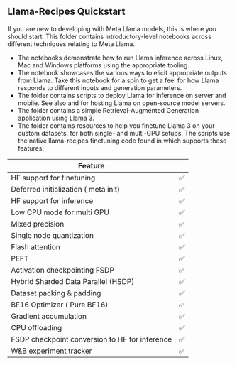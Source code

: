 ## Llama-Recipes Quickstart

If you are new to developing with Meta Llama models, this is where you should start. This folder contains introductory-level notebooks across different techniques relating to Meta Llama.

* The [](./Running_Llama3_Anywhere/) notebooks demonstrate how to run Llama inference across Linux, Mac and Windows platforms using the appropriate tooling.
* The [](./Prompt_Engineering_with_Llama_3.ipynb) notebook showcases the various ways to elicit appropriate outputs from Llama. Take this notebook for a spin to get a feel for how Llama responds to different inputs and generation parameters.
* The [](./inference/) folder contains scripts to deploy Llama for inference on server and mobile. See also [](../3p_integration/vllm/) and [](../3p_integration/tgi/) for hosting Llama on open-source model servers.
* The [](./RAG/) folder contains a simple Retrieval-Augmented Generation application using Llama 3.
* The [](./finetuning/) folder contains resources to help you finetune Llama 3 on your custom datasets, for both single- and multi-GPU setups. The scripts use the native llama-recipes finetuning code found in [](../../src/llama_recipes/finetuning.py) which supports these features:

| Feature                                        |   |
| ---------------------------------------------- | - |
| HF support for finetuning                      | ✅ |
| Deferred initialization ( meta init)           | ✅ |
| HF support for inference                       | ✅ |
| Low CPU mode for multi GPU                     | ✅ |
| Mixed precision                                | ✅ |
| Single node quantization                       | ✅ |
| Flash attention                                | ✅ |
| PEFT                                           | ✅ |
| Activation checkpointing FSDP                  | ✅ |
| Hybrid Sharded Data Parallel (HSDP)            | ✅ |
| Dataset packing & padding                      | ✅ |
| BF16 Optimizer ( Pure BF16)                    | ✅ |
| Gradient accumulation                          | ✅ |
| CPU offloading                                 | ✅ |
| FSDP checkpoint conversion to HF for inference | ✅ |
| W&B experiment tracker                         | ✅ |
